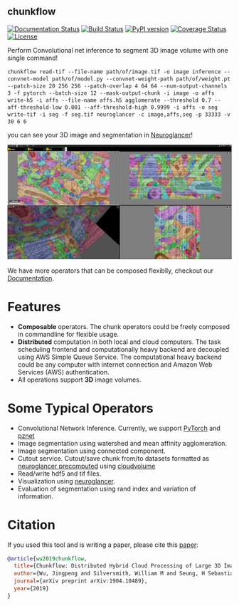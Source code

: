 chunkflow 
----------------------
[![Documentation Status](https://readthedocs.org/projects/pychunkflow/badge/?version=latest)](https://pychunkflow.readthedocs.io/en/latest/?badge=latest)
[![Build Status](https://travis-ci.org/seung-lab/chunkflow.svg?branch=master)](https://travis-ci.org/seung-lab/chunkflow)
[![PyPI version](https://badge.fury.io/py/chunkflow.svg)](https://badge.fury.io/py/chunkflow)
[![Coverage Status](https://coveralls.io/repos/github/seung-lab/chunkflow/badge.svg?branch=master)](https://coveralls.io/github/seung-lab/chunkflow?branch=master)
[![License](https://img.shields.io/badge/License-Apache%202.0-blue.svg)](https://opensource.org/licenses/Apache-2.0)

Perform Convolutional net inference to segment 3D image volume with one single command!

```shell
chunkflow read-tif --file-name path/of/image.tif -o image inference --convnet-model path/of/model.py --convnet-weight-path path/of/weight.pt --patch-size 20 256 256 --patch-overlap 4 64 64 --num-output-channels 3 -f pytorch --batch-size 12 --mask-output-chunk -i image -o affs write-h5 -i affs --file-name affs.h5 agglomerate --threshold 0.7 --aff-threshold-low 0.001 --aff-threshold-high 0.9999 -i affs -o seg write-tif -i seg -f seg.tif neuroglancer -c image,affs,seg -p 33333 -v 30 6 6
```
you can see your 3D image and segmentation in [Neuroglancer](https://github.com/google/neuroglancer)!

![Image_Segmentation](https://github.com/seung-lab/chunkflow/blob/master/docs/source/_static/image/image_seg.png)

We have more operators that can be composed flexiblly, checkout our [Documentation](https://pychunkflow.readthedocs.io/en/latest/).

# Features
- **Composable** operators. The chunk operators could be freely composed in commandline for flexible usage.
- **Distributed** computation in both local and cloud computers. The task scheduling frontend and computationally heavy backend are decoupled using AWS Simple Queue Service. The computational heavy backend could be any computer with internet connection and Amazon Web Services (AWS) authentication.
- All operations support **3D** image volumes.

# Some Typical Operators
- Convolutional Network Inference. Currently, we support [PyTorch](https://pytorch.org) and [pznet](https://github.com/supersergiy/znnphi_interface)
- Image segmentation using watershed and mean affinity agglomeration.
- Image segmentation using connected component.
- Cutout service. Cutout/save chunk from/to datasets formatted as [neuroglancer precomputed](https://github.com/google/neuroglancer/tree/master/src/neuroglancer/datasource/precomputed) using [cloudvolume](https://github.com/seung-lab/cloud-volume)
- Read/write hdf5 and tif files.
- Visualization using [neuroglancer](https://github.com/google/neuroglancer).
- Evaluation of segmentation using rand index and variation of information.

# Citation
If you used this tool and is writing a paper, please cite this [paper](https://arxiv.org/abs/1904.10489):
```bibtex
@article{wu2019chunkflow,
  title={Chunkflow: Distributed Hybrid Cloud Processing of Large 3D Images by Convolutional Nets},
  author={Wu, Jingpeng and Silversmith, William M and Seung, H Sebastian},
  journal={arXiv preprint arXiv:1904.10489},
  year={2019}
}
```
